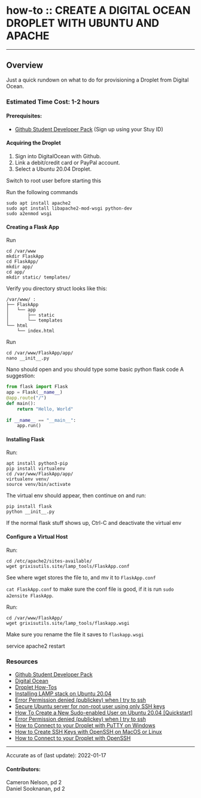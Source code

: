 # how-to :: CREATE A DIGITAL OCEAN DROPLET WITH UBUNTU AND APACHE
---
## Overview

Just a quick rundown on what to do for provisioning
a Droplet from Digital Ocean.

### Estimated Time Cost: 1-2 hours

#### Prerequisites:

- [Github Student Developer Pack](https://education.github.com/pack) (Sign up using your Stuy ID)

#### Acquiring the Droplet
1. Sign into DigitalOcean with Github.
2. Link a debit/credit card or PayPal account.
3. Select a Ubuntu 20.04 Droplet.

Switch to root user before starting this

Run the following commands
```
sudo apt install apache2
sudo apt install libapache2-mod-wsgi python-dev
sudo a2enmod wsgi 
```

#### Creating a Flask App
Run
```
cd /var/www
mkdir FlaskApp
cd FlaskApp/
mkdir app/
cd app/
mkdir static/ templates/

```
Verify you directory struct looks like this:
```
/var/www/ :
├── FlaskApp
│   └── app
│       ├── static
│       └── templates
└── html
    └── index.html
```

Run
```
cd /var/www/FlaskApp/app/
nano __init__.py
```
Nano should open and you should type some basic python flask code 
A suggestion:
```Python
from flask import Flask
app = Flask(__name__)
@app.route("/")
def main():
    return "Hello, World"
    
if __name__ == "__main__":
    app.run()
```

#### Installing Flask
Run:
```
apt install python3-pip
pip install virtualenv
cd /var/www/FlaskApp/app/
virtualenv venv/
source venv/bin/activate
```
The virtual env should appear, then continue on and run:
```
pip install flask
python __init__.py
```
If the normal flask stuff shows up, Ctrl-C and deactivate the virtual env

#### Configure a Virtual Host
Run:
```
cd /etc/apache2/sites-available/
wget grixisutils.site/lamp_tools/FlaskApp.conf
```
See where wget stores the file to, and mv it to `FlaskApp.conf`

`cat FlaskApp.conf` to make sure the conf file is good, if it is run
`sudo a2ensite FlaskApp`.

Run:
```
cd /var/www/FlaskApp/
wget grixisutils.site/lamp_tools/flaskapp.wsgi
```
Make sure you rename the file it saves to `flaskapp.wsgi`

service apache2 restart



### Resources
* [Github Student Developer Pack](https://education.github.com/pack)
* [Digital Ocean](https://www.digitalocean.com/)
* [Droplet How-Tos](https://www.digitalocean.com/docs/droplets/how-to/)
* [Installing LAMP stack on Ubuntu 20.04](https://www.digitalocean.com/community/tutorials/how-to-install-linux-apache-mysql-php-lamp-stack-on-ubuntu-20-04)
* [Error Permission denied (publickey) when I try to ssh](https://www.digitalocean.com/community/questions/error-permission-denied-publickey-when-i-try-to-ssh)
* [Secure Ubuntu server for non-root user using only SSH keys](https://www.digitalocean.com/community/questions/secure-ubuntu-server-for-non-root-user-using-only-ssh-keys?answer=22286)
* [How To Create a New Sudo-enabled User on Ubuntu 20.04 [Quickstart]](https://www.digitalocean.com/community/tutorials/how-to-create-a-new-sudo-enabled-user-on-ubuntu-20-04-quickstart)
* [Error Permission denied (publickey) when I try to ssh](https://www.digitalocean.com/community/questions/error-permission-denied-publickey-when-i-try-to-ssh?answer=44730)
* [How to Connect to your Droplet with PuTTY on Windows](https://www.digitalocean.com/docs/droplets/how-to/connect-with-ssh/putty/)
* [How to Create SSH Keys with OpenSSH on MacOS or Linux](https://www.digitalocean.com/docs/droplets/how-to/add-ssh-keys/create-with-openssh/)
* [How to Connect to your Droplet with OpenSSH](https://www.digitalocean.com/docs/droplets/how-to/connect-with-ssh/openssh/)

---

Accurate as of (last update): 2022-01-17

#### Contributors:  
Cameron Nelson, pd 2  
Daniel Sooknanan, pd 2  